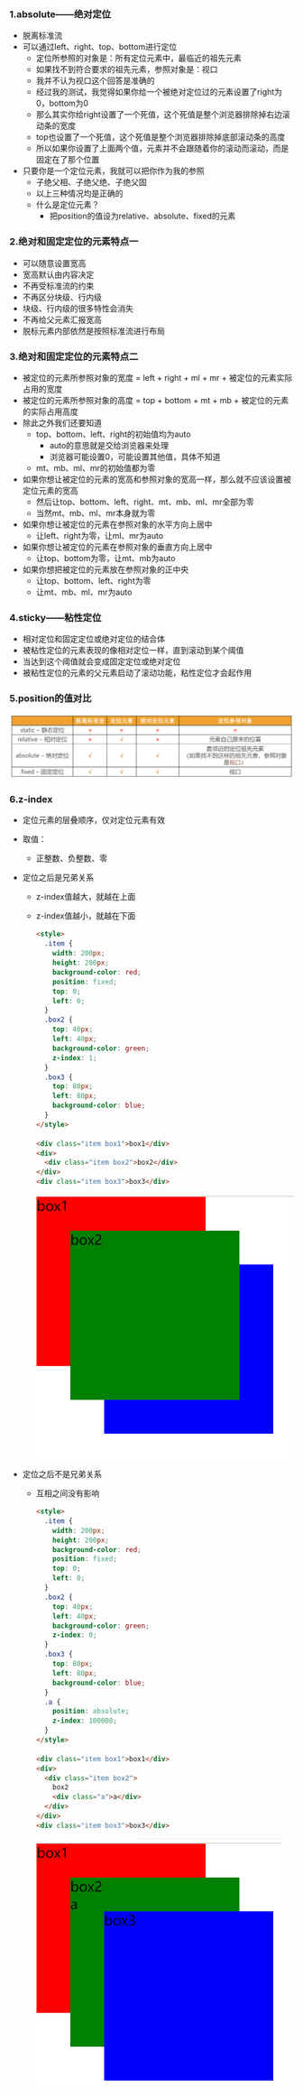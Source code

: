 ### 1.absolute——绝对定位

- 脱离标准流
- 可以通过left、right、top、bottom进行定位
  - 定位所参照的对象是：所有定位元素中，最临近的祖先元素
  - 如果找不到符合要求的祖先元素，参照对象是：视口
  - 我并不认为视口这个回答是准确的
  - 经过我的测试，我觉得如果你给一个被绝对定位过的元素设置了right为0，bottom为0
  - 那么其实你给right设置了一个死值，这个死值是整个浏览器排除掉右边滚动条的宽度
  - top也设置了一个死值，这个死值是整个浏览器排除掉底部滚动条的高度
  - 所以如果你设置了上面两个值，元素并不会跟随着你的滚动而滚动，而是固定在了那个位置
- 只要你是一个定位元素，我就可以把你作为我的参照
  - 子绝父相、子绝父绝、子绝父固
  - 以上三种情况均是正确的
  - 什么是定位元素？
    - 把position的值设为relative、absolute、fixed的元素

### 2.绝对和固定定位的元素特点一

- 可以随意设置宽高
- 宽高默认由内容决定
- 不再受标准流的约束
- 不再区分块级、行内级
- 块级、行内级的很多特性会消失
- 不再给父元素汇报宽高
- 脱标元素内部依然是按照标准流进行布局

### 3.绝对和固定定位的元素特点二

- 被定位的元素所参照对象的宽度 = left + right + ml + mr + 被定位的元素实际占用的宽度
- 被定位的元素所参照对象的高度 = top + bottom + mt + mb + 被定位的元素的实际占用高度
- 除此之外我们还要知道
  - top、bottom、left、right的初始值均为auto
    - auto的意思就是交给浏览器来处理
    - 浏览器可能设置0，可能设置其他值，具体不知道
  - mt、mb、ml、mr的初始值都为零
- 如果你想让被定位的元素的宽高和参照对象的宽高一样，那么就不应该设置被定位元素的宽高
  - 然后让top、bottom、left、right、mt、mb、ml、mr全部为零
  - 当然mt、mb、ml、mr本身就为零
- 如果你想让被定位的元素在参照对象的水平方向上居中
  - 让left、right为零，让ml、mr为auto
- 如果你想让被定位的元素在参照对象的垂直方向上居中
  - 让top、bottom为零，让mt、mb为auto
- 如果你想把被定位的元素放在参照对象的正中央
  - 让top、bottom、left、right为零
  - 让mt、mb、ml、mr为auto

### 4.sticky——粘性定位

- 相对定位和固定定位或绝对定位的结合体
- 被粘性定位的元素表现的像相对定位一样，直到滚动到某个阈值
- 当达到这个阈值就会变成固定定位或绝对定位
- 被粘性定位的元素的父元素启动了滚动功能，粘性定位才会起作用

### 5.position的值对比

![image-20220409164346313](images/image-20220409164346313.png)

### 6.z-index

- 定位元素的层叠顺序，仅对定位元素有效

- 取值：

  - 正整数、负整数、零

- 定位之后是兄弟关系

  - z-index值越大，就越在上面

  - z-index值越小，就越在下面

    ```html
    <style>
      .item {
        width: 200px;
        height: 200px;
        background-color: red;
        position: fixed;
        top: 0;
        left: 0;
      }
      .box2 {
        top: 40px;
        left: 40px;
        background-color: green;
        z-index: 1;
      }
      .box3 {
        top: 80px;
        left: 80px;
        background-color: blue;
      }
    </style>
    
    <div class="item box1">box1</div>
    <div>
      <div class="item box2">box2</div>
    </div>
    <div class="item box3">box3</div>
    ```

    ![image-20220409165012683](images/image-20220409165012683.png)

- 定位之后不是兄弟关系

  - 互相之间没有影响

    ```html
    <style>
      .item {
        width: 200px;
        height: 200px;
        background-color: red;
        position: fixed;
        top: 0;
        left: 0;
      }
      .box2 {
        top: 40px;
        left: 40px;
        background-color: green;
        z-index: 0;
      }
      .box3 {
        top: 80px;
        left: 80px;
        background-color: blue;
      }
      .a {
        position: absolute;
        z-index: 100000;
      }
    </style>
    
    <div class="item box1">box1</div>
    <div>
      <div class="item box2">
        box2
        <div class="a">a</div>
      </div>
    </div>
    <div class="item box3">box3</div>
    ```

    ![image-20220409165055748](images/image-20220409165055748.png)
